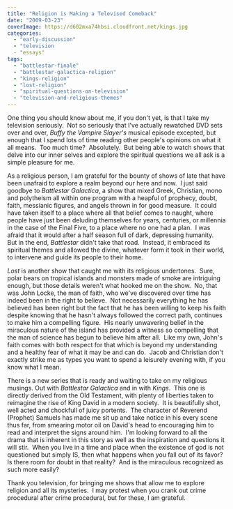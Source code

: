 ```yaml
---
title: "Religion is Making a Televised Comeback"
date: "2009-03-23"
coverImage: https://d602mxa74hbsi.cloudfront.net/kings.jpg
categories:
  - "early-discussion"
  - "television
  - "essays"
tags:
  - "battlestar-finale"
  - "battlestar-galactica-religion"
  - "kings-religion"
  - "lost-religion"
  - "spiritual-questions-on-television"
  - "television-and-religious-themes"
---
```


One thing you should know about me, if you don't yet, is that I take my television seriously.  Not so seriously that I've actually rewatched DVD sets over and over, _Buffy the Vampire Slayer's_ musical episode excepted, but enough that I spend lots of time reading other people's opinions on what it all means.  Too much time?  Absolutely.  But being able to watch shows that delve into our inner selves and explore the spiritual questions we all ask is a simple pleasure for me.

<!--more-->

As a religious person, I am grateful for the bounty of shows of late that have been unafraid to explore a realm beyond our here and now.  I just said goodbye to _Battlestar Galactica_, a show that mixed Greek, Christian, mono and polytheism all within one program with a heapful of prophecy, doubt, faith, messianic figures, and angels thrown in for good measure.  It could have taken itself to a place where all that belief comes to naught, where people have just been deluding themselves for years, centuries, or millennia in the case of the Final Five, to a place where no one had a plan.  I was afraid that it would after a half season full of dark, depressing humanity.  But in the end, _Battlestar_ didn't take that road.  Instead, it embraced its spiritual themes and allowed the divine, whatever form it took in their world, to intervene and guide its people to their home.

_Lost_ is another show that caught me with its religious undertones.  Sure, polar bears on tropical islands and monsters made of smoke are intriguing enough, but those details weren't what hooked me on the show.  No, that was John Locke, the man of faith, who we've discovered over time has indeed been in the right to believe.  Not necessarily everything he has believed has been right but the fact that he has been willing to keep his faith despite knowing that he hasn't always followed the correct path, continues to make him a compelling figure.  His nearly unwavering belief in the miraculous nature of the island has provided a witness so compelling that the man of science has begun to believe him after all.  Like my own, John's faith comes with both respect for that which is beyond my understanding and a healthy fear of what it may be and can do.  Jacob and Christian don't exactly strike me as types you want to spend a leisurely evening with, if you know what I mean.

There is a new series that is ready and waiting to take on my religious musings. Out with _Battlestar Galactica_ and in with _Kings_.  This one is directly derived from the Old Testament, with plenty of liberties taken to reimagine the rise of King David in a modern society.  It is beautifully shot, well acted and chockfull of juicy portents.  The character of Reverend (Prophet) Samuels has made me sit up and take notice in his every scene thus far, from smearing motor oil on David's head to encouraging him to read and interpret the signs around him.  I'm looking forward to all the drama that is inherent in this story as well as the inspiration and questions it will stir.  When you live in a time and place when the existence of god is not questioned but simply IS, then what happens when you fall out of its favor?  Is there room for doubt in that reality?  And is the miraculous recognized as such more easily?

Thank you television, for bringing me shows that allow me to explore religion and all its mysteries.  I may protest when you crank out crime procedural after crime procedural, but for these, I am grateful.
